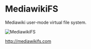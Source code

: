 MediawikiFS
===========

Mediawiki user-mode virtual file system.


![MediawikiFS](http://mediawikifs.com/img/mw_logo.png)

http://mediawikifs.com
